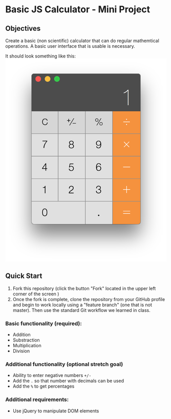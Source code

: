 # Basic JS Calculator - Mini Project

## Objectives

Create a basic (non scientific) calculator that can do  regular mathemtical operations. A basic user interface that is usable is necessary.

It should look something like this:
![Basic Calculator Interface](images/basic-caculator.png)

## Quick Start

1. Fork this repository (click the button "Fork" located in the upper left corner of the screen )
2. Once the fork is complete, clone the repository from your GitHub profile and begin to work locally using a "feature branch" (one that is not master). Then use the standard Git workflow we learned in class.


### Basic functionality (required):

- Addition
- Substraction
- Multiplication
- Division


### Additional functionality (optional stretch goal)
- Ability to enter negative numbers `+/-`
- Add the `.` so that number with decimals can be used
- Add the `%` to get percentages


### Additional requirements:
- Use jQuery to manipulate DOM elements


